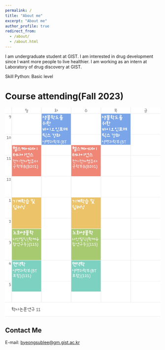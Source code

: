```yaml
---
permalink: /
title: "About me"
excerpt: "About me"
author_profile: true
redirect_from: 
  - /about/
  - /about.html
---
```


I am undergraduate student at GIST. I am interested in drug development since I want more people to live healthier. I am working as an intern at Laboratory of drug discovery at GIST.

Skill
Python: Basic level


Course attending(Fall 2023)
======
![Course attending Fall 2023](/images/Fall-2023.png)

Contact Me
------
E-mail: byeongsublee@gm.gist.ac.kr

